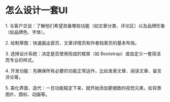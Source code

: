 # 怎么设计一套UI

####

1\. 与客户交谈：了解他们希望具备哪些功能（如文章分类、评论区）以及品牌形象（如品牌色、字体）。

2\. 绘制草图：快速画出首页、文章详情页和作者档案页的基本布局。

3\. 选择设计系统：决定是否使用现成的框架（如 Bootstrap）或自定义一套简洁而专业的样式。

4\. 开发功能：先确保所有必要的功能正常运作，比如发表文章、阅读文章、留言评论等。

5\. 美化界面、迭代：一旦功能稳定下来，就开始添加更细致的视觉元素，如背景图片、图标、动画等。
